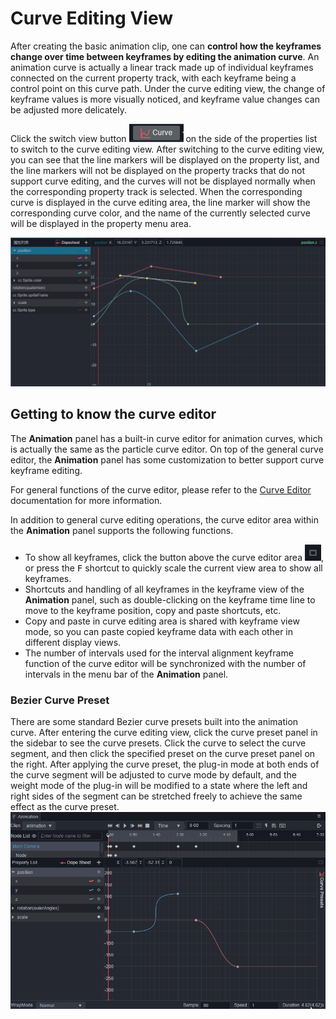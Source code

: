 # Curve Editing View

After creating the basic animation clip, one can **control how the keyframes change over time between keyframes by editing the animation curve**. An animation curve is actually a linear track made up of individual keyframes connected on the current property track, with each keyframe being a control point on this curve path. Under the curve editing view, the change of keyframe values is more visually noticed, and keyframe value changes can be adjusted more delicately.

Click the switch view button ![curve btn](animation-curve/curve-btn.png) on the side of the properties list to switch to the curve editing view.
After switching to the curve editing view, you can see that the line markers will be displayed on the property list, and the line markers will not be displayed on the property tracks that do not support curve editing, and the curves will not be displayed normally when the corresponding property track is selected. When the corresponding curve is displayed in the curve editing area, the line marker will show the corresponding curve color, and the name of the currently selected curve will be displayed in the property menu area.

![show-line](animation-curve/show-line.png)

## Getting to know the curve editor

The **Animation** panel has a built-in curve editor for animation curves, which is actually the same as the particle curve editor. On top of the general curve editor, the **Animation** panel has some customization to better support curve keyframe editing.

For general functions of the curve editor, please refer to the [Curve Editor](./curve-editor.md) documentation for more information.

In addition to general curve editing operations, the curve editor area within the **Animation** panel supports the following functions.

- To show all keyframes, click the button above the curve editor area ![show-all-keys](./animation-curve/show-all-keys.png), or press the <kbd>F</kbd> shortcut to quickly scale the current view area to show all keyframes.
- Shortcuts and handling of all keyframes in the keyframe view of the **Animation** panel, such as double-clicking on the keyframe time line to move to the keyframe position, copy and paste shortcuts, etc.
- Copy and paste in curve editing area is shared with keyframe view mode, so you can paste copied keyframe data with each other in different display views.
- The number of intervals used for the interval alignment keyframe function of the curve editor will be synchronized with the number of intervals in the menu bar of the **Animation** panel.

### Bezier Curve Preset

There are some standard Bezier curve presets built into the animation curve. After entering the curve editing view, click the curve preset panel in the sidebar to see the curve presets. Click the curve to select the curve segment, and then click the specified preset on the curve preset panel on the right. After applying the curve preset, the plug-in mode at both ends of the curve segment will be adjusted to curve mode by default, and the weight mode of the plug-in will be modified to a state where the left and right sides of the segment can be stretched freely to achieve the same effect as the curve preset.![animation-curve-preset](animation-curve/animation-curve-preset.gif)
